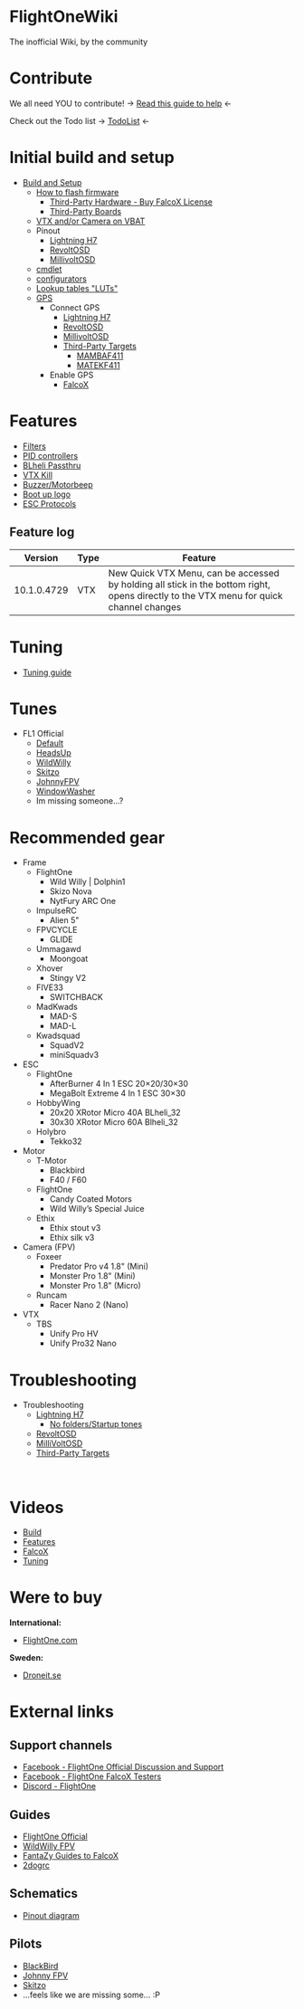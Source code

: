 # FlightOneWiki
The inofficial Wiki, by the community</br>

# Contribute
We all need YOU to contribute! -> <a href='/Contribute/Contribute.md'>Read this guide to help</a> <-

Check out the Todo list -> [TodoList](https://github.com/fl1wiki-mrteel/FlightOneWiki/blob/main/Contribute/Todolist.md) <-

# Initial build and setup

- [Build and Setup](https://github.com/fl1wiki-mrteel/FlightOneWiki/tree/main/InitialSetup)
    - [How to flash firmware](https://github.com/fl1wiki-mrteel/FlightOneWiki/blob/main/InitialSetup/FlashFirmware.md)
        - [Third-Party Hardware - Buy FalcoX License](https://github.com/fl1wiki-mrteel/FlightOneWiki/blob/main/Flightcontrollers/Third-Party%20Targets)
        - [Third-Party Boards](https://github.com/fl1wiki-mrteel/FlightOneWiki/tree/main/Flightcontrollers/Third-Party%20Targets#available-third-party-boards)
    - [VTX and/or Camera on VBAT](https://github.com/fl1wiki-mrteel/FlightOneWiki/blob/main/InitialSetup/VBAT.md)
    - Pinout
        - [Lightning H7](https://github.com/fl1wiki-mrteel/FlightOneWiki/blob/main/Flightcontrollers/Lightning%20H7/Pinout)
        - [RevoltOSD](https://github.com/fl1wiki-mrteel/FlightOneWiki/blob/main/Flightcontrollers/RevoltOSD/Pinout)
        - [MillivoltOSD](https://github.com/fl1wiki-mrteel/FlightOneWiki/blob/main/Flightcontrollers/MillivoltOSD/Pinout)
    - [cmdlet](https://github.com/fl1wiki-mrteel/FlightOneWiki/blob/main/CMDLETS)
    - [configurators](https://github.com/fl1wiki-mrteel/FlightOneWiki/blob/main/Configurator)
    - [Lookup tables "LUTs"](https://github.com/fl1wiki-mrteel/FlightOneWiki/blob/main/LUT)
    - [GPS](https://github.com/fl1wiki-mrteel/FlightOneWiki/tree/main/Features/GPS)
        - Connect GPS
            - [Lightning H7](https://github.com/fl1wiki-mrteel/FlightOneWiki/tree/main/Flightcontrollers/Lightning%20H7/Connection/GPS)
            - [RevoltOSD](https://github.com/fl1wiki-mrteel/FlightOneWiki/tree/main/Flightcontrollers/RevoltOSD/Connection/GPS)
            - [MillivoltOSD](https://github.com/fl1wiki-mrteel/FlightOneWiki/tree/main/Flightcontrollers/MillivoltOSD/Connection/GPS)
            - [Third-Party Targets](https://github.com/fl1wiki-mrteel/FlightOneWiki/tree/main/Flightcontrollers/Third-Party%20Targets)
                - [MAMBAF411](https://github.com/fl1wiki-mrteel/FlightOneWiki/tree/main/Flightcontrollers/Third-Party%20Targets/MAMBAF411/Connection/GPS)
                - [MATEKF411](https://github.com/fl1wiki-mrteel/FlightOneWiki/tree/main/Flightcontrollers/Third-Party%20Targets/MATEKF411/Connection/GPS)
        - Enable GPS
            - [FalcoX](https://github.com/fl1wiki-mrteel/FlightOneWiki/tree/main/Features/GPS)


# Features

- [Filters](https://github.com/fl1wiki-mrteel/FlightOneWiki/tree/main/Features/Filters)
- [PID controllers](https://github.com/fl1wiki-mrteel/FlightOneWiki/tree/main/Features/PIDControllers)
- [BLheli Passthru](https://github.com/fl1wiki-mrteel/FlightOneWiki/tree/main/Features/BLHeli)
- [VTX Kill](https://github.com/fl1wiki-mrteel/FlightOneWiki/tree/main/Features/VTX)
- [Buzzer/Motorbeep](https://github.com/fl1wiki-mrteel/FlightOneWiki/tree/main/Features/Buzzer)
- [Boot up logo](https://github.com/fl1wiki-mrteel/FlightOneWiki/tree/main/Flightcontrollers/Lightning%20H7/Splash%20Screen)
- [ESC Protocols](https://github.com/fl1wiki-mrteel/FlightOneWiki/tree/main/Features/ESC)

## Feature log

Version | Type | Feature
------------ | ------------- | -------------
10.1.0.4729 | VTX | New Quick VTX Menu, can be accessed by holding all stick in the bottom right, opens directly to the VTX menu for quick channel changes

# Tuning

- [Tuning guide](https://github.com/fl1wiki-mrteel/FlightOneWiki/tree/main/Tuning)


# Tunes

- FL1 Official
    - [Default](https://github.com/fl1wiki-mrteel/FlightOneWiki/tree/main/Tunes/README.md#default)
    - [HeadsUp](https://github.com/fl1wiki-mrteel/FlightOneWiki/tree/main/Tunes/README.md#HeadsUp)
    - [WildWilly](https://github.com/fl1wiki-mrteel/FlightOneWiki/tree/main/Tunes/README.md#WildWilly)
    - [Skitzo](https://github.com/fl1wiki-mrteel/FlightOneWiki/tree/main/Tunes/README.md#Skitzo)
    - [JohnnyFPV](https://github.com/fl1wiki-mrteel/FlightOneWiki/tree/main/Tunes/README.md#JohnnyFPV)
    - [WindowWasher](https://github.com/fl1wiki-mrteel/FlightOneWiki/tree/main/Tunes/README.md#WindowWasher)
    - Im missing someone...?

# Recommended gear

- Frame
    - FlightOne
        - Wild Willy | Dolphin1
        - Skizo Nova
        - NytFury ARC One
    - ImpulseRC
        - Alien 5"
    - FPVCYCLE
        - GLIDE
    - Ummagawd 
        - Moongoat
    - Xhover
        - Stingy V2
    - FIVE33
        - SWITCHBACK
    - MadKwads
        - MAD-S
        - MAD-L        
    - Kwadsquad
        - SquadV2
        - miniSquadv3
- ESC
    - FlightOne
        - AfterBurner 4 In 1 ESC 20×20/30×30
        - MegaBolt Extreme 4 In 1 ESC 30×30
    - HobbyWing
        - 20x20 XRotor Micro 40A BLheli_32
        - 30x30 XRotor Micro 60A Blheli_32
    - Holybro 
        - Tekko32
- Motor
    - T-Motor
        - Blackbird
        - F40 / F60
    - FlightOne
        - Candy Coated Motors
        - Wild Willy’s Special Juice
    - Ethix
        - Ethix stout v3
        - Ethix silk v3
- Camera (FPV)
    - Foxeer
        - Predator Pro v4 1.8" (Mini)
        - Monster Pro 1.8" (Mini)
        - Monster Pro 1.8" (Micro)
    - Runcam
        - Racer Nano 2 (Nano)
- VTX
    - TBS
        - Unify Pro HV
        - Unify Pro32 Nano


# Troubleshooting

- Troubleshooting
    - [Lightning H7](https://github.com/fl1wiki-mrteel/FlightOneWiki/tree/main/Flightcontrollers/Lightning%20H7/Troubleshooting)
        - [No folders/Startup tones](https://github.com/fl1wiki-mrteel/FlightOneWiki/tree/main/Flightcontrollers/Lightning%20H7/Troubleshooting#lightning-h7---no-folders-or-startup-tones)
    - [RevoltOSD](https://github.com/fl1wiki-mrteel/FlightOneWiki/tree/main/Flightcontrollers/RevoltOSD/Troubleshooting)
    - [MilliVoltOSD](https://github.com/fl1wiki-mrteel/FlightOneWiki/tree/main/Flightcontrollers/RevoltOSD/Troubleshooting)    
    - [Third-Party Targets](https://github.com/fl1wiki-mrteel/FlightOneWiki/tree/main/Flightcontrollers/Third-Party%20Targets/Troubleshooting) 


</br>


# Videos
- [Build](https://github.com/fl1wiki-mrteel/FlightOneWiki/tree/main/Videos)
- [Features](https://github.com/fl1wiki-mrteel/FlightOneWiki/tree/main/Videos)
- [FalcoX](https://github.com/fl1wiki-mrteel/FlightOneWiki/tree/main/Videos)
- [Tuning](https://github.com/fl1wiki-mrteel/FlightOneWiki/tree/main/Videos)

# Were to buy

<b>International:</b>
- [FlightOne.com](https://shop.flightone.com/)

<b>Sweden:</b>
- [Droneit.se](https://droneit.se/sv/elektronik/flight-controller/flightone/flightone-lightning-h7-500mhz-flight-controller.html)


# External links

## Support channels
- [Facebook - FlightOne Official Discussion and Support](https://www.facebook.com/groups/flightone/)
- [Facebook - FlightOne FalcoX Testers](https://www.facebook.com/groups/falcox)
- [Discord - FlightOne](https://flightone.com/discord.php)


## Guides

- [FlightOne Official](https://www.youtube.com/channel/UCrDqXVdOO2dC420YMLuFwMw)
- [WildWilly FPV](https://www.youtube.com/channel/UCLgBijEbut0pl6uXmDAkgwg)
- [FantaZy Guides to FalcoX](https://fantazy.fr/falcox/)
- [2dogrc](https://www.youtube.com/channel/UCmFdgKg9qgjT6fC2u3smxvw)


## Schematics

- [Pinout diagram](https://flightone.com/pinouts.html)

## Pilots

- [BlackBird](https://www.youtube.com/channel/UCyXHYPT1RrzU6_skZaPchCg)
- [Johnny FPV](https://www.youtube.com/channel/UC7O8KgJdsE_e9op3vG-p2dg)
- [Skitzo](https://www.youtube.com/channel/UCTG9Xsuc5-0HV9UcaTeX1PQ)
- ...feels like we are missing some... :P


